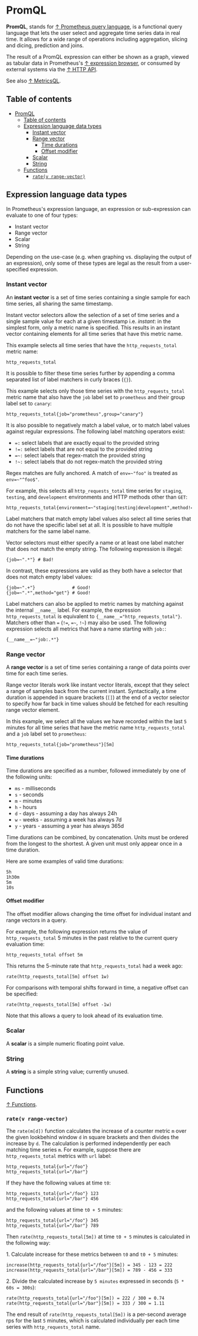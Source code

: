 # PromQL

**PromQL**, stands for [↑ Prometheus query language](https://prometheus.io/docs/prometheus/latest/querying/basics), is a functional query language that lets the user select and aggregate time series data in real time. It allows for a wide range of operations including aggregation, slicing and dicing, prediction and joins.

The result of a PromQL expression can either be shown as a graph, viewed as tabular data in Prometheus's [↑ expression browser](http://localhost:9090/graph), or consumed by external systems via the [↑ HTTP API](https://prometheus.io/docs/prometheus/latest/querying/api).

See also [↑ MetricsQL](https://docs.victoriametrics.com/MetricsQL.html).

## Table of contents

- [PromQL](#promql)
  - [Table of contents](#table-of-contents)
  - [Expression language data types](#expression-language-data-types)
    - [Instant vector](#instant-vector)
    - [Range vector](#range-vector)
      - [Time durations](#time-durations)
      - [Offset modifier](#offset-modifier)
    - [Scalar](#scalar)
    - [String](#string)
  - [Functions](#functions)
    - [`rate(v range-vector)`](#ratev-range-vector)

## Expression language data types

In Prometheus's expression language, an expression or sub-expression can evaluate to one of four types:

- Instant vector
- Range vector
- Scalar
- String

Depending on the use-case (e.g. when graphing vs. displaying the output of an expression), only some of these types are legal as the result from a user-specified expression.

### Instant vector

An **instant vector** is a set of time series containing a single sample for each time series, all sharing the same timestamp.

Instant vector selectors allow the selection of a set of time series and a single sample value for each at a given timestamp i.e. *instant*: in the simplest form, only a metric name is specified. This results in an instant vector containing elements for all time series that have this metric name.

This example selects all time series that have the `http_requests_total` metric name:

```text
http_requests_total
```

It is possible to filter these time series further by appending a comma separated list of label matchers in curly braces (`{}`).

This example selects only those time series with the `http_requests_total` metric name that also have the `job` label set to `prometheus` and their group label set to `canary`:

```text
http_requests_total{job="prometheus",group="canary"}
```

It is also possible to negatively match a label value, or to match label values against regular expressions. The following label matching operators exist:

- `=:` select labels that are exactly equal to the provided string
- `!=:` select labels that are not equal to the provided string
- `=~:` select labels that regex-match the provided string
- `!~:` select labels that do not regex-match the provided string

Regex matches are fully anchored. A match of `env=~"foo"` is treated as `env=~"^foo$"`.

For example, this selects all `http_requests_total` time series for `staging`, `testing`, and `development` environments and HTTP methods other than `GET`:

```text
http_requests_total{environment=~"staging|testing|development",method!="GET"}
```

Label matchers that match empty label values also select all time series that do not have the specific label set at all. It is possible to have multiple matchers for the same label name.

Vector selectors must either specify a name or at least one label matcher that does not match the empty string. The following expression is illegal:

```text
{job=~".*"} # Bad!
```

In contrast, these expressions are valid as they both have a selector that does not match empty label values:

```text
{job=~".+"}              # Good!
{job=~".*",method="get"} # Good!
```

Label matchers can also be applied to metric names by matching against the internal `__name__` label. For example, the expression `http_requests_total` is equivalent to `{__name__="http_requests_total"}`. Matchers other than `=` (`!=`, `=~`, `!~`) may also be used. The following expression selects all metrics that have a name starting with `job:`:

```text
{__name__=~"job:.*"}
```

### Range vector

A **range vector** is a set of time series containing a range of data points over time for each time series.

Range vector literals work like instant vector literals, except that they select a range of samples back from the current instant. Syntactically, a time duration is appended in square brackets (`[]`) at the end of a vector selector to specify how far back in time values should be fetched for each resulting range vector element.

In this example, we select all the values we have recorded within the last `5` minutes for all time series that have the metric name `http_requests_total` and a `job` label set to `prometheus`:

```text
http_requests_total{job="prometheus"}[5m]
```

#### Time durations

Time durations are specified as a number, followed immediately by one of the following units:

- `ms` - milliseconds
- `s` - seconds
- `m` - minutes
- `h` - hours
- `d` - days - assuming a day has always 24h
- `w` - weeks - assuming a week has always 7d
- `y` - years - assuming a year has always 365d

Time durations can be combined, by concatenation. Units must be ordered from the longest to the shortest. A given unit must only appear once in a time duration.

Here are some examples of valid time durations:

```text
5h
1h30m
5m
10s
```

#### Offset modifier

The offset modifier allows changing the time offset for individual instant and range vectors in a query.

For example, the following expression returns the value of `http_requests_total` 5 minutes in the past relative to the current query evaluation time:

```text
http_requests_total offset 5m
```

This returns the 5-minute rate that `http_requests_total` had a week ago:

```text
rate(http_requests_total[5m] offset 1w)
```

For comparisons with temporal shifts forward in time, a negative offset can be specified:

```text
rate(http_requests_total[5m] offset -1w)
```

Note that this allows a query to look ahead of its evaluation time.

### Scalar

A **scalar** is a simple numeric floating point value.

### String

A **string** is a simple string value; currently unused.

## Functions

[↑ Functions](https://prometheus.io/docs/prometheus/latest/querying/functions).

### `rate(v range-vector)`

The `rate(m[d])` function calculates the increase of a counter metric `m` over the given lookbehind window `d` in square brackets and then divides the increase by `d`. The calculation is performed independently per each matching time series `m`. For example, suppose there are `http_requests_total` metrics with `url` label:

```text
http_requests_total{url="/foo"}
http_requests_total{url="/bar"}
```

If they have the following values at time `t0`:

```text
http_requests_total{url="/foo"} 123
http_requests_total{url="/bar"} 456
```

and the following values at time `t0 + 5` minutes:

```text
http_requests_total{url="/foo"} 345
http_requests_total{url="/bar"} 789
```

Then `rate(http_requests_total[5m])` at time `t0 + 5` minutes is calculated in the following way:

1\. Calculate increase for these metrics between `t0` and `t0 + 5` minutes:

```text
increase(http_requests_total{url="/foo"}[5m]) = 345 - 123 = 222
increase(http_requests_total{url="/bar"}[5m]) = 789 - 456 = 333
```

2\. Divide the calculated increase by `5 minutes` expressed in seconds (`5 * 60s = 300s`):

```text
rate(http_requests_total{url="/foo"}[5m]) = 222 / 300 = 0.74
rate(http_requests_total{url="/bar"}[5m]) = 333 / 300 = 1.11
```

The end result of `rate(http_requests_total[5m])` is a per-second average rps for the last `5` minutes, which is calculated individually per each time series with `http_requests_total` name.
